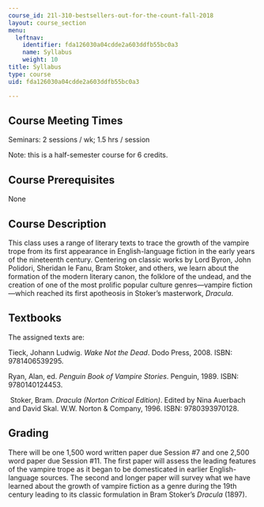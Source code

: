 ```yaml
---
course_id: 21l-310-bestsellers-out-for-the-count-fall-2018
layout: course_section
menu:
  leftnav:
    identifier: fda126030a04cdde2a603ddfb55bc0a3
    name: Syllabus
    weight: 10
title: Syllabus
type: course
uid: fda126030a04cdde2a603ddfb55bc0a3

---
```


Course Meeting Times
--------------------

Seminars: 2 sessions / wk; 1.5 hrs / session

Note: this is a half-semester course for 6 credits. 

Course Prerequisites
--------------------

None

Course Description
------------------

This class uses a range of literary texts to trace the growth of the vampire trope from its first appearance in English-language fiction in the early years of the nineteenth century. Centering on classic works by Lord Byron, John Polidori, Sheridan le Fanu, Bram Stoker, and others, we learn about the formation of the modern literary canon, the folklore of the undead, and the creation of one of the most prolific popular culture genres—vampire fiction—which reached its first apotheosis in Stoker’s masterwork, _Dracula_.

Textbooks
---------

The assigned texts are: 

Tieck, Johann Ludwig. _Wake Not the Dead_. Dodo Press, 2008. ISBN: 9781406539295.

Ryan, Alan, ed. _Penguin Book of Vampire Stories_. Penguin, 1989. ISBN: 9780140124453.

 Stoker, Bram. _Dracula (Norton Critical Edition)_. Edited by Nina Auerbach and David Skal. W.W. Norton & Company, 1996. ISBN: 9780393970128.

Grading
-------

There will be one 1,500 word written paper due Session #7 and one 2,500 word paper due Session #11. The first paper will assess the leading features of the vampire trope as it began to be domesticated in earlier English-language sources. The second and longer paper will survey what we have learned about the growth of vampire fiction as a genre during the 19th century leading to its classic formulation in Bram Stoker’s _Dracula_ (1897).
